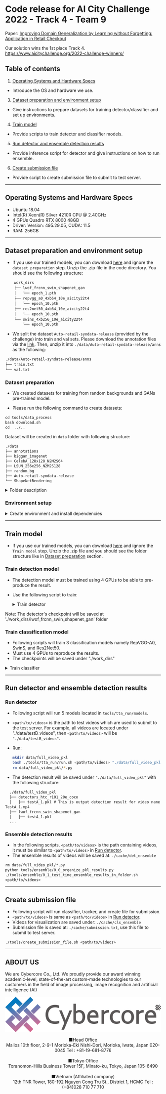# Code release for AI City Challenge 2022 - Track 4 - Team 9

Paper: [Improving Domain Generalization by Learning without Forgetting: Application in Retail Checkout](https://arxiv.org/abs/2207.05422)

Our solution wins the 1st place Track 4. https://www.aicitychallenge.org/2022-challenge-winners/
## Table of contents

1. [Operating Systems and Hardware Specs](#operating-systems-and-hardware-specs)

- Introduce the OS and hardware we use.

3. [Dataset preparation and environment setup](#dataset-preparation-and-environment-setup)

- Give instructions to prepare datasets for training detector/classifier and set up environments.

4. [Train model](#train-model)

- Provide scripts to train detector and classifier models.

5. [Run detector and ensemble detection results](#run-detector-and-ensemble-detection-results)

- Provide inference script for detector and give instructions on how to run ensemble.

6. [Create submission file](#create-submission-file)

- Provide script to create submission file to submit to test server.

---

## Operating Systems and Hardware Specs

- Ubuntu 18.04
- Intel(R) Xeon(R) Silver 4210R CPU @ 2.40GHz
- 4 GPUs Quadro RTX 8000 48GB
- Driver: Version: 495.29.05, CUDA: 11.5
- RAM: 256GB

---

## Dataset preparation and environment setup

- If you use our trained models, you can download [here](http://118.69.233.170:60001/open/AICity/track4/ckpts.zip) and ignore the `dataset preparation` step. Unzip the .zip file in the code directory. You should see the following structure:
```bash
    work_dirs
    ├── lwof_frcnn_swin_shapenet_gan
    │   └── epoch_1.pth
    ├── repvgg_a0_4xb64_10e_aicity22t4
    │   └── epoch_10.pth
    ├── res2net50_4xb64_10e_aicity22t4
    │   └── epoch_10.pth
    └── swins_4xb256_10e_aicity22t4
        └── epoch_10.pth
```

- We split the dataset `Auto-retail-syndata-release` (provided by the challenge) into train and val sets. Please download the annotation files via the [link](http://118.69.233.170:60001/open/AICity/track4/anns.zip). Then, unzip it into `./data/Auto-retail-syndata-release/anns` as the following:
```bash
./data/Auto-retail-syndata-release/anns
├── train.txt
└── val.txt
```


### Dataset preparation

- We created datasets for training from random backgrounds and GANs pre-trained model.

- Please run the following command to create datasets:

```
cd tools/data_process
bash download.sh
cd  ../..
```

Dataset will be created in `data` folder with following structure:

```
./data
├── annotations
├── biggan_imagenet
├── CelebA_128x128_N2M2S64
├── LSUN_256x256_N2M2S128
├── random_bg
├── Auto-retail-syndata-release
└── ShapeNetRendering
```

<details>
  <summary>Folder description</summary>

    - "annotation" contains coco format json file for 'random_bg' images, 'random_bg' contain random backgrounds which were created to train our model.
    - "CelebA_128x128_N2M2S64" and "LSUN_256x256_N2M2S128" are folders containing random backgrounds which are created by GAN model at [COCO-GAN](https://hubert0527.github.io/COCO-GAN/).
    - "biggan_imagenet" contains random backgrounds which are created by [biggan](https://github.com/huggingface/pytorch-pretrained-BigGAN).
    - ShapeNetRendering contained ShapeNet images
    - "Auto-retail-syndata-release" contains AI city challenge dataset, please download and extract data by following organizers guide.

</details>

### Environment setup

<details>
  <summary>Create environment and install dependencies</summary>

    # create conda env
    conda create -n aicity22_track4 python=3.7 -y
    conda activate aicity22_track4
    # Install others
    conda install pytorch=1.10.0 torchvision cudatoolkit=10.2 -c pytorch -y
    conda install cython -y
    pip install click==7.1.2 openmim future tensorboard sklearn timm==0.4.12 tqdm torch_optimizer shapely scikit-learn scikit-image albumentations lap cython_bbox numba
    pip install git+https://github.com/thuyngch/cvut
    mim install mmcv-full==1.4.6 -f https://download.openmmlab.com/mmcv/dist/cu102/torch1.10.0/index.html -y
    mim install mmcls==0.21.0 -y
    mim install mmsegmentation==0.22.0 -y
    mim install mmdet==2.22.0 -y
    python setup.py develop
    pip install Pillow==6.1 # Ignore the error

</details>

---

## Train model

- If you use our trained models, you can download [here](http://118.69.233.170:60001/open/AICity/track4/ckpts.zip) and ignore the `Train model` step. Unzip the .zip file and you should see the folder structure like in [Dataset preparation](#dataset-preparation) section.

### Train detection model

- The detection model must be trained using 4 GPUs to be able to pre-produce the result.
- Use the following script to train:
  <details>
    <summary>Train detector</summary>

      #!/usr/bin/env bash
      set -e

      ## make sure GPUs are not hang
      export NCCL_P2P_DISABLE=1

      #set which GPUs will be used to train
      export CUDA_VISIBLE_DEVICES=0,1,2,3

      export CUDA_LAUNCH_BLOCKING=1
      export MKL_NUM_THREADS=1
      export PYTHONPATH="$(dirname $0)/..":$PYTHONPATH

      #path to your model config file
      CFG="configs/ccdet/track4/lwof_frcnn_swin_shapenet_gan.py"

      #Set number of GPUs will be used to train
      GPUS_NUM=4

      #Command to train our detection model
      mim train mmdet $CFG --gpus $GPUS_NUM --launcher pytorch --no-validate

  </details>

Note: The detector's checkpoint will be saved at './work_dirs/lwof_frcnn_swin_shapenet_gan' folder

### Train classification model

- Following scripts will train 3 classification models namely RepVGG-A0, SwinS, and Res2Net50.
- Must use 4 GPUs to reproduce the results.
- The checkpoints will be saved under "./work_dirs"

<details>
  <summary>Train classifier</summary>

    #!/usr/bin/env bash
    set -e

    export GPUS=4
    export NCCL_P2P_DISABLE=1
    export CUDA_VISIBLE_DEVICES=0,1,2,3

    CFG="configs/cccls/repvgg_a0_4xb64_10e_aicity22t4.py"
    WORKDIR="./work_dirs/repvgg_a0_4xb64_10e_aicity22t4"
    mim train mmcls $CFG --work-dir $WORKDIR --launcher pytorch --gpus $GPUS \
        --seed 0 --deterministic

    CFG="configs/cccls/swins_4xb256_10e_aicity22t4.py"
    WORKDIR="./work_dirs/swins_4xb256_10e_aicity22t4"
    mim train mmcls $CFG --work-dir $WORKDIR --launcher pytorch --gpus $GPUS \
        --seed 0 --deterministic

    CFG="configs/cccls/res2net50_4xb64_10e_aicity22t4.py"
    WORKDIR="./work_dirs/res2net50_4xb64_10e_aicity22t4"
    mim train mmcls $CFG --work-dir $WORKDIR --launcher pytorch --gpus $GPUS \
        --seed 0 --deterministic

</details>

---

## Run detector and ensemble detection results

### Run detector

- Following script will run 5 models located in `tools/tta_run/models`.

- `<path/to/videos>` is the path to test videos which are used to submit to the test server. For example, all videos are located under "./data/testB_videos", then `<path/to/videos>` will be `"./data/testB_videos"`.
- Run:
  ```bash
  mkdir data/full_video_pkl
  bash ./tools/tta_run/run.sh <path/to/videos> "./data/full_video_pkl"
  rm data/full_video_pkl/*.py
  ```
- The detection result will be saved under `"./data/full_video_pkl"` with the following structure:

```
  ./data/full_video_pkl
  ├── detectors_htc_r101_20e_coco
  │   ├── testA_1.pkl # This is output detection result for video name TestA_1.mp4
  ├── lwof_frcnn_swin_shapenet_gan
  │   ├── testA_1.pkl
  ...
```

### Ensemble detection results

- In the following scripts, `<path/to/videos>` is the path containing videos, it must be similar to `<path/to/videos>` in [Run detector](#run-detector).
- The ensemble results of videos will be saved at: `./cache/det_ensemble`

```
rm data/full_video_pkl/*.py
python tools/ensemble/0_0_organize_pkl_results.py
./tools/ensemble/0_1_test_time_ensemble_results_in_folder.sh <path/to/videos>
```

---

## Create submission file

- Following script will run classifier, tracker, and create file for submission.
- `<path/to/videos>` is same as `<path/to/videos>` in [Run detector](#run-detector).
- Videos for visualization are saved under: `./cache/cls_ensemble`
- Submission file is saved at: `./cache/submission.txt`, use this file to submit to test server.

```
./tools/create_submission_file.sh <path/to/videos>
```

---

## ABOUT US

We are Cybercore Co., Ltd. We proudly provide our award winning academic-level, state-of-the-art custom-made technologies to our customers in the field of image processing, image recognition and artificial intelligence (AI)

<p align="center">
  <img src="imgs/logo_cybercore.png">
</p>

<p align="center">
    ■Head Office <br />
    Malios 10th floor,
    2-9-1 Morioka-Eki Nishi-Dori,
    Morioka, Iwate, Japan 020-0045
    Tel : +81-19-681-8776 <br /><br />
    ■Tokyo Office <br />
    Toranomon-Hills Business Tower 15F,
    Minato-ku, Tokyo,  Japan 105-6490<br /><br />
    ■Vietnam (Affiliated company) <br />
    12th TNR Tower, 180-192 Nguyen Cong Tru St., District 1, HCMC
    Tel : (+84)028 710 77 710
</p>

